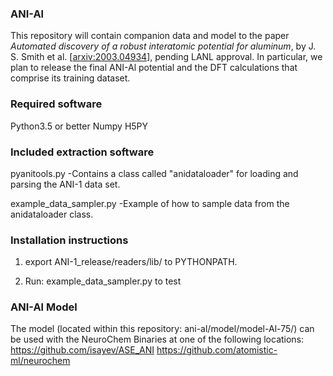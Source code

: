 ### ANI-Al
This repository will contain companion data and model to the paper _Automated discovery of a robust interatomic potential for aluminum_, by J. S. Smith et al. [[arxiv:2003.04934](https://arxiv.org/abs/2003.04934)], pending LANL approval. In particular, we plan to release the final ANI-Al potential and the DFT calculations that comprise its training dataset.

### Required software
Python3.5 or better
Numpy
H5PY

### Included extraction software
pyanitools.py
	-Contains a class called 
	 "anidataloader" for loading
	 and parsing the ANI-1 data set.

example_data_sampler.py
	-Example of how to sample data
	from the anidataloader class.

### Installation instructions

1) export ANI-1_release/readers/lib/ to PYTHONPATH.

2) Run: example_data_sampler.py to test


### ANI-Al Model
The model (located within this repository: ani-al/model/model-Al-75/) can be used with the NeuroChem Binaries at one of the following locations:
https://github.com/isayev/ASE_ANI
https://github.com/atomistic-ml/neurochem
